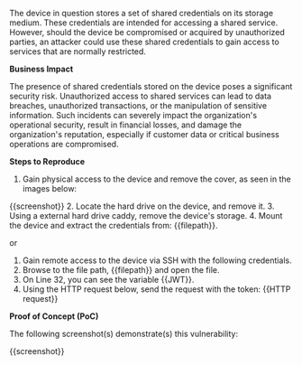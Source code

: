 The device in question stores a set of shared credentials on its storage medium. These credentials are intended for accessing a shared service. However, should the device be compromised or acquired by unauthorized parties, an attacker could use these shared credentials to gain access to services that are normally restricted.

**Business Impact**

The presence of shared credentials stored on the device poses a significant security risk. Unauthorized access to shared services can lead to data breaches, unauthorized transactions, or the manipulation of sensitive information. Such incidents can severely impact the organization's operational security, result in financial losses, and damage the organization's reputation, especially if customer data or critical business operations are compromised.

**Steps to Reproduce**

1. Gain physical access to the device and remove the cover, as seen in the images below:

{{screenshot}}
2. Locate the hard drive on the device, and remove it.
3. Using a external hard drive caddy, remove the device's storage.
4. Mount the device and extract the credentials from: {{filepath}}.

or

1. Gain remote access to the device via SSH with the following credentials.
2. Browse to the file path, {{filepath}} and open the file.
3. On Line 32, you can see the variable {{JWT}}.
4. Using the HTTP request below, send the request with the token:
{{HTTP request}}

**Proof of Concept (PoC)**

The following screenshot(s) demonstrate(s) this vulnerability:

{{screenshot}}
